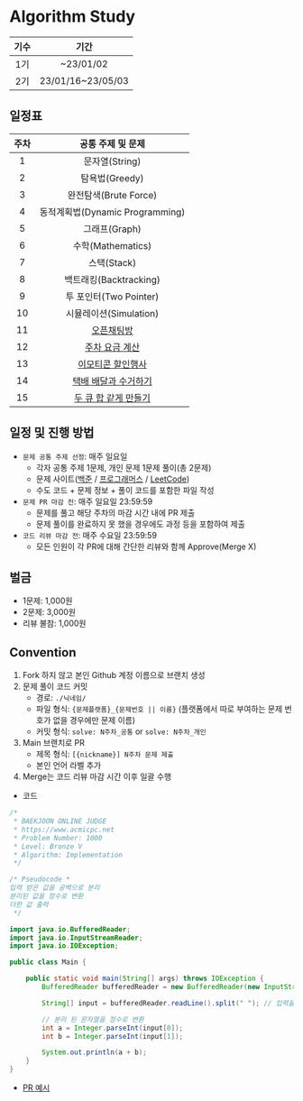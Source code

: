 # Algorithm Study

| 기수 |        기간         |
|:--:|:-----------------:|
| 1기 |     ~23/01/02     |
| 2기 | 23/01/16~23/05/03 |

## 일정표

| 주차 |                                    공통 주제 및 문제                                    |
|:--:|:--------------------------------------------------------------------------------:|
| 1  |                                   문자열(String)                                    |
| 2  |                                   탐욕법(Greedy)                                    |
| 3  |                                완전탐색(Brute Force)                                 |
| 4  |                            동적계획법(Dynamic Programming)                            |
| 5  |                                    그래프(Graph)                                    |
| 6  |                                 수학(Mathematics)                                  |
| 7  |                                    스택(Stack)                                     |
| 8  |                                백트래킹(Backtracking)                                |
| 9  |                                투 포인터(Two Pointer)                                |
| 10 |                                시뮬레이션(Simulation)                                 |
| 11 |     [오픈채팅방](https://school.programmers.co.kr/learn/courses/30/lessons/42888)     |
| 12 |   [주차 요금 계산](https://school.programmers.co.kr/learn/courses/30/lessons/92341)    |
| 13 |  [이모티콘 할인행사](https://school.programmers.co.kr/learn/courses/30/lessons/150368)   |
| 14 | [택배 배달과 수거하기](https://school.programmers.co.kr/learn/courses/30/lessons/150369)  |
| 15 | [두 큐 합 같게 만들기](https://school.programmers.co.kr/learn/courses/30/lessons/118667) |

## 일정 및 진행 방법

- `문제 공통 주제 선정`: 매주 일요일
    - 각자 공통 주제 1문제, 개인 문제 1문제 풀이(총 2문제)
    - 문제 사이트([백준](https://www.acmicpc.net) / [프로그래머스](https://programmers.co.kr) / [LeetCode](https://leetcode.com))
    - 수도 코드 + 문제 정보 + 풀이 코드를 포함한 파일 작성
- `문제 PR 마감 전`: 매주 일요일 23:59:59
    - 문제를 풀고 해당 주차의 마감 시간 내에 PR 제출
    - 문제 풀이를 완료하지 못 했을 경우에도 과정 등을 포함하여 제출
- `코드 리뷰 마감 전`: 매주 수요일 23:59:59
    - 모든 인원이 각 PR에 대해 간단한 리뷰와 함께 Approve(Merge X)

## 벌금

- 1문제: 1,000원
- 2문제: 3,000원
- 리뷰 불참: 1,000원

## Convention

1. Fork 하지 않고 본인 Github 계정 이름으로 브랜치 생성
2. 문제 풀이 코드 커밋
    - 경로: `./닉네임/`
    - 파일 형식: `{문제플랫폼}_{문제번호 || 이름}` (플랫폼에서 따로 부여하는 문제 번호가 없을 경우에만 문제 이름)
    - 커밋 형식: `solve: N주차_공통` or `solve: N주차_개인`
3. Main 브랜치로 PR
    - 제목 형식: `[{nickname}] N주차 문제 제출`
    - 본인 언어 라벨 추가
4. Merge는 코드 리뷰 마감 시간 이후 일괄 수행

- 코드

```java
/*
 * BAEKJOON ONLINE JUDGE
 * https://www.acmicpc.net
 * Problem Number: 1000
 * Level: Bronze V
 * Algorithm: Implementation
 */

/* Pseudocode *
입력 받은 값을 공백으로 분리
분리된 값을 정수로 변환
더한 값 출력
 */

import java.io.BufferedReader;
import java.io.InputStreamReader;
import java.io.IOException;

public class Main {

    public static void main(String[] args) throws IOException {
        BufferedReader bufferedReader = new BufferedReader(new InputStreamReader(System.in));

        String[] input = bufferedReader.readLine().split(" "); // 입력을 받아 공백으로 분리

        // 분리 된 문자열을 정수로 변환
        int a = Integer.parseInt(input[0]);
        int b = Integer.parseInt(input[1]);

        System.out.println(a + b);
    }
}
```

- [PR 예시](https://github.com/InzoJandi/APS/pull/2)
